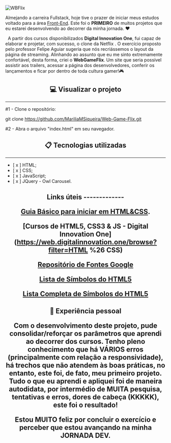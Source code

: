 ![WBFlix](C:\workspace\WebGameFlix\WBFlix.JPG)

 Almejando a carreira Fullstack, hoje tive o prazer de iniciar meus estudos voltado para a área [Front-End](https://www.alura.com.br/artigos/o-que-e-front-end-e-back-end). Este foi o <b>PRIMEIRO</b> de muitos projetos que eu estarei desenvolvendo ao decorrer da minha jornada. ❤ <br/>

&nbsp; A partir dos cursos disponibilizados <b>Digital Innovation One</b>, fui capaz de elaborar e projetar, com sucesso, o clone da Netflix . O exercício proposto pelo professor Felipe Aguiar sugeria que nós recriássemos o layout da página de streaming. Alinhando ao assunto que eu me sinto extremamente confortável, desta forma, criei o <b>WebGameFlix</b>. Um site que seria possível assistir aos trailers, acessar a página dos desenvolvedores, conferir os lançamentos e ficar por dentro de toda cultura gamer!🎮<br/>

<h2 align="center"> 💻  Visualizar o projeto
</h2>

--------------------------

#1 - Clone o repositório:

git clone https://github.com/MariliaMSiqueira/Web-Game-Flix.git

#2 - Abra o arquivo "index.html" em seu navegador.

<h2 align="center"> 📋 Tecnologias utilizadas</h2>

---------------



- [ x ] HTML;
- [ x ] CSS;
- [ x ] JavaScript;
- [ x ] JQuery - Owl Carousel. 

<h2 align="center"> Links úteis
-------------



[Guia Básico para iniciar em HTML&CSS](https://www.chiefofdesign.com.br/css/).

[Cursos de HTML5, CSS3 & JS - Digital Innovation One](https://web.digitalinnovation.one/browse?filter=HTML %26 CSS)

[Repositório de Fontes Google](https://fonts.google.com/)

[Lista de Símbolos do HTML5](https://www.blogson.com.br/lista-de-simbolos-do-html-5/)

[Lista Completa de Símbolos do HTML5](http://arquivo.devmedia.com.br/artigos/devmedia/html-entities.html)

<h2 align="center">🤩 Experiência pessoal 



Com o desenvolvimento deste projeto, pude consolidar/reforçar os parâmetros que aprendi ao decorrer dos cursos. Tenho pleno conhecimento que há VÁRIOS erros (principalmente com relação a responsividade), há trechos que não atendem às boas práticas, no entanto, este foi, de fato, meu primeiro projeto. Tudo o que eu aprendi e apliquei foi de maneira autodidata, por intermédio de MUITA pesquisa, tentativas e erros, dores de cabeça (KKKKK), este foi o resultado!  <br/>

Estou MUITO feliz por concluir o exercício e perceber que estou avançando na minha <b>JORNADA DEV</b>.<br/>

